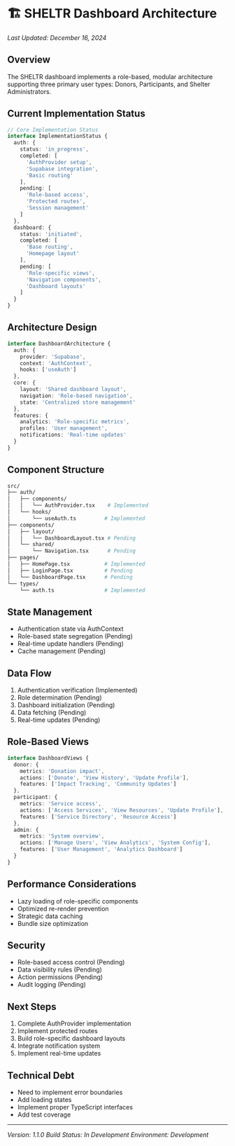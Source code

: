 # 🏗️ SHELTR Dashboard Architecture
*Last Updated: December 16, 2024*

## Overview
The SHELTR dashboard implements a role-based, modular architecture supporting three primary user types: Donors, Participants, and Shelter Administrators.

## Current Implementation Status
```typescript
// Core Implementation Status
interface ImplementationStatus {
  auth: {
    status: 'in_progress',
    completed: [
      'AuthProvider setup',
      'Supabase integration',
      'Basic routing'
    ],
    pending: [
      'Role-based access',
      'Protected routes',
      'Session management'
    ]
  },
  dashboard: {
    status: 'initiated',
    completed: [
      'Base routing',
      'Homepage layout'
    ],
    pending: [
      'Role-specific views',
      'Navigation components',
      'Dashboard layouts'
    ]
  }
}
```

## Architecture Design
```typescript
interface DashboardArchitecture {
  auth: {
    provider: 'Supabase',
    context: 'AuthContext',
    hooks: ['useAuth']
  },
  core: {
    layout: 'Shared dashboard layout',
    navigation: 'Role-based navigation',
    state: 'Centralized store management'
  },
  features: {
    analytics: 'Role-specific metrics',
    profiles: 'User management',
    notifications: 'Real-time updates'
  }
}
```

## Component Structure
```bash
src/
├── auth/
│   ├── components/
│   │   └── AuthProvider.tsx    # Implemented
│   └── hooks/
│       └── useAuth.ts         # Implemented
├── components/
│   ├── layout/
│   │   └── DashboardLayout.tsx # Pending
│   └── shared/
│       └── Navigation.tsx      # Pending
├── pages/
│   ├── HomePage.tsx           # Implemented
│   ├── LoginPage.tsx          # Pending
│   └── DashboardPage.tsx      # Pending
└── types/
    └── auth.ts                # Implemented
```

## State Management
- Authentication state via AuthContext
- Role-based state segregation (Pending)
- Real-time update handlers (Pending)
- Cache management (Pending)

## Data Flow
1. Authentication verification (Implemented)
2. Role determination (Pending)
3. Dashboard initialization (Pending)
4. Data fetching (Pending)
5. Real-time updates (Pending)

## Role-Based Views
```typescript
interface DashboardViews {
  donor: {
    metrics: 'Donation impact',
    actions: ['Donate', 'View History', 'Update Profile'],
    features: ['Impact Tracking', 'Community Updates']
  },
  participant: {
    metrics: 'Service access',
    actions: ['Access Services', 'View Resources', 'Update Profile'],
    features: ['Service Directory', 'Resource Access']
  },
  admin: {
    metrics: 'System overview',
    actions: ['Manage Users', 'View Analytics', 'System Config'],
    features: ['User Management', 'Analytics Dashboard']
  }
}
```

## Performance Considerations
- Lazy loading of role-specific components
- Optimized re-render prevention
- Strategic data caching
- Bundle size optimization

## Security
- Role-based access control (Pending)
- Data visibility rules (Pending)
- Action permissions (Pending)
- Audit logging (Pending)

## Next Steps
1. Complete AuthProvider implementation
2. Implement protected routes
3. Build role-specific dashboard layouts
4. Integrate notification system
5. Implement real-time updates

## Technical Debt
- Need to implement error boundaries
- Add loading states
- Implement proper TypeScript interfaces
- Add test coverage

---
*Version: 1.1.0*
*Build Status: In Development*
*Environment: Development*